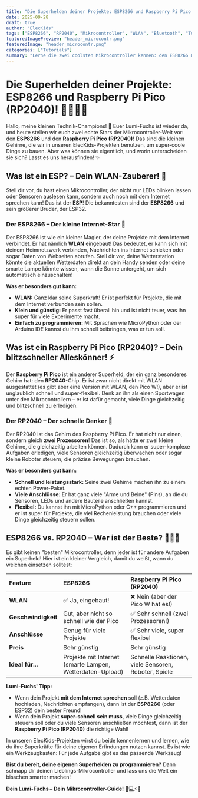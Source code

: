 ```yaml
---
title: "Die Superhelden deiner Projekte: ESP8266 und Raspberry Pi Pico (RP2040)!"
date: 2025-09-28
draft: true
author: "ElecKids"
tags: ["ESP8266", "RP2040", "Mikrocontroller", "WLAN", "Bluetooth", "Tutorials"]
featuredImagePreview: "header_microcontr.png"
featuredImage: "header_microcontr.png"
categories: ["Tutorials"]
summary: "Lerne die zwei coolsten Mikrocontroller kennen: den ESP8266 mit Superkräften für WLAN und den Raspberry Pi Pico (RP2040) als blitzschnellen Alleskönner. Finde heraus, welcher der richtige für dein nächstes Projekt ist!"
---
```


# Die Superhelden deiner Projekte: ESP8266 und Raspberry Pi Pico (RP2040)! 🦸‍♂️🦸‍♀️

Hallo, meine kleinen Technik-Champions! 🦊 Euer Lumi-Fuchs ist wieder da, und heute stellen wir euch zwei echte Stars der Mikrocontroller-Welt vor: den **ESP8266** und den **Raspberry Pi Pico (RP2040)**! Das sind die kleinen Gehirne, die wir in unseren ElecKids-Projekten benutzen, um super-coole Dinge zu bauen. Aber was können sie eigentlich, und worin unterscheiden sie sich? Lasst es uns herausfinden! ✨

## Was ist ein ESP? – Dein WLAN-Zauberer! 📶

Stell dir vor, du hast einen Mikrocontroller, der nicht nur LEDs blinken lassen oder Sensoren auslesen kann, sondern auch noch mit dem Internet sprechen kann! Das ist der **ESP**! Die bekanntesten sind der **ESP8266** und sein größerer Bruder, der ESP32.

### Der ESP8266 – Der kleine Internet-Star 🌟

Der ESP8266 ist wie ein kleiner Magier, der deine Projekte mit dem Internet verbindet. Er hat nämlich **WLAN** eingebaut! Das bedeutet, er kann sich mit deinem Heimnetzwerk verbinden, Nachrichten ins Internet schicken oder sogar Daten von Webseiten abrufen. Stell dir vor, deine Wetterstation könnte die aktuellen Wetterdaten direkt an dein Handy senden oder deine smarte Lampe könnte wissen, wann die Sonne untergeht, um sich automatisch einzuschalten!

**Was er besonders gut kann:**
*   **WLAN:** Ganz klar seine Superkraft! Er ist perfekt für Projekte, die mit dem Internet verbunden sein sollen.
*   **Klein und günstig:** Er passt fast überall hin und ist nicht teuer, was ihn super für viele Experimente macht.
*   **Einfach zu programmieren:** Mit Sprachen wie MicroPython oder der Arduino IDE kannst du ihm schnell beibringen, was er tun soll.

## Was ist ein Raspberry Pi Pico (RP2040)? – Dein blitzschneller Alleskönner! ⚡

Der **Raspberry Pi Pico** ist ein anderer Superheld, der ein ganz besonderes Gehirn hat: den **RP2040**-Chip. Er ist zwar nicht direkt mit WLAN ausgestattet (es gibt aber eine Version mit WLAN, den Pico W!), aber er ist unglaublich schnell und super-flexibel. Denk an ihn als einen Sportwagen unter den Mikrocontrollern – er ist dafür gemacht, viele Dinge gleichzeitig und blitzschnell zu erledigen.

### Der RP2040 – Der schnelle Denker 💨

Der RP2040 ist das Gehirn des Raspberry Pi Pico. Er hat nicht nur einen, sondern gleich **zwei Prozessoren**! Das ist so, als hätte er zwei kleine Gehirne, die gleichzeitig arbeiten können. Dadurch kann er super-komplexe Aufgaben erledigen, viele Sensoren gleichzeitig überwachen oder sogar kleine Roboter steuern, die präzise Bewegungen brauchen.

**Was er besonders gut kann:**
*   **Schnell und leistungsstark:** Seine zwei Gehirne machen ihn zu einem echten Power-Paket.
*   **Viele Anschlüsse:** Er hat ganz viele "Arme und Beine" (Pins), an die du Sensoren, LEDs und andere Bauteile anschließen kannst.
*   **Flexibel:** Du kannst ihn mit MicroPython oder C++ programmieren und er ist super für Projekte, die viel Rechenleistung brauchen oder viele Dinge gleichzeitig steuern sollen.

## ESP8266 vs. RP2040 – Wer ist der Beste? 🤔🆚💡

Es gibt keinen "besten" Mikrocontroller, denn jeder ist für andere Aufgaben ein Superheld! Hier ist ein kleiner Vergleich, damit du weißt, wann du welchen einsetzen solltest:

| Feature           | ESP8266                                  | Raspberry Pi Pico (RP2040)                               |
| :---------------- | :--------------------------------------- | :------------------------------------------------------- |
| **WLAN**          | ✅ Ja, eingebaut!                        | ❌ Nein (aber der Pico W hat es!)                        |
| **Geschwindigkeit** | Gut, aber nicht so schnell wie der Pico  | ✅ Sehr schnell (zwei Prozessoren!)                      |
| **Anschlüsse**    | Genug für viele Projekte                 | ✅ Sehr viele, super flexibel                            |
| **Preis**         | Sehr günstig                             | Sehr günstig                                             |
| **Ideal für...**  | Projekte mit Internet (smarte Lampen, Wetterdaten-Upload) | Schnelle Reaktionen, viele Sensoren, Roboter, Spiele     |

**Lumi-Fuchs' Tipp:**

*   Wenn dein Projekt **mit dem Internet sprechen** soll (z.B. Wetterdaten hochladen, Nachrichten empfangen), dann ist der **ESP8266** (oder ESP32) dein bester Freund!
*   Wenn dein Projekt **super-schnell sein muss**, viele Dinge gleichzeitig steuern soll oder du viele Sensoren anschließen möchtest, dann ist der **Raspberry Pi Pico (RP2040)** die richtige Wahl!

In unseren ElecKids-Projekten wirst du beide kennenlernen und lernen, wie du ihre Superkräfte für deine eigenen Erfindungen nutzen kannst. Es ist wie ein Werkzeugkasten: Für jede Aufgabe gibt es das passende Werkzeug!

**Bist du bereit, deine eigenen Superhelden zu programmieren?** Dann schnapp dir deinen Lieblings-Mikrocontroller und lass uns die Welt ein bisschen smarter machen!

**Dein Lumi-Fuchs – Dein Mikrocontroller-Guide!** 🦊💻⚡🌟


